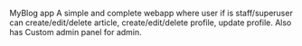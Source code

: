 MyBlog app
A simple and complete webapp where user if is staff/superuser can create/edit/delete article, create/edit/delete profile,
update profile.
Also has Custom admin panel for admin.
